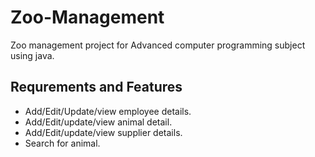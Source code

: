 # Zoo-Management
Zoo management project for Advanced computer programming subject using java.
## Requrements and Features
* Add/Edit/Update/view employee details.
* Add/Edit/update/view animal detail.
* Add/Edit/update/view supplier details.
* Search for animal.


